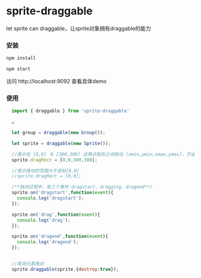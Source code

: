# sprite-draggable
let sprite can draggable，让sprite对象拥有draggable的能力

### 安装

```javascript
npm install

npm start
```
访问 http://localhost:9092 查看具体demo



### 使用
```javascript
  import { draggable } from 'sprite-draggable'

  …

  let group = draggable(new Group());

  let sprite = draggable(new Sprite());

  //表示在 [0,0] 与 [300,300] 这两点矩形之间拖动 [xmin,ymin,xmax,ymax]，不设置表示不控制拖动范围
  sprite.dragRect = [0,0,300,300];

  //表示拖动的范围大于坐标[0,0]
  //sprite.dragRect = [0,0];

  /**拖动过程中，有三个事件 dragstart、dragging、dragend**/
  sprite.on('dragstart',function(event){
    console.log('dragstart');
  });

  sprite.on('drag',function(event){
    console.log('drag');
  });

  sprite.on('dragend',function(event){
    console.log('dragend');
  });


  //取消元素拖动
  sprite.draggable(sprite,{destroy:true});

```


